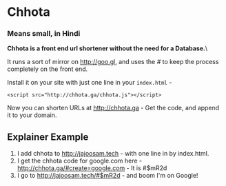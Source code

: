 # Chhota
### Means small, in Hindi

**Chhota is a front end url shortener without the need for a Database.**\

It runs a sort of mirror on http://goo.gl, and uses the *#* to keep the process completely on the front end.

Install it on your site with just one line in your `index.html` - 

`<script src="http://chhota.ga/chhota.js"></script>`

Now you can shorten URLs at http://chhota.ga - Get the code, and append it to your domain.

## Explainer Example

1. I add chhota to http://jajoosam.tech - with one line in by index.html.
2. I get the chhota code for google.com here - http://chhota.ga/#create=google.com - It is #$mR2d
3. I go to http://jajoosam.tech/#$mR2d - and boom I'm on Google!
